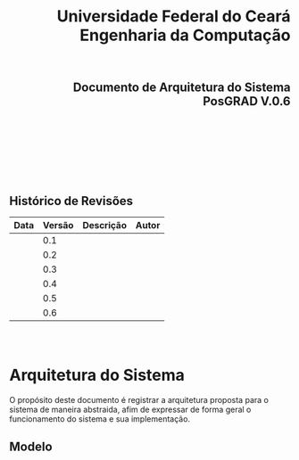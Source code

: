 <h1 align="right" > Universidade Federal do Ceará<br>Engenharia da Computação

<br>
<br>

<h2 align="right" >Documento de Arquitetura do Sistema<br> PosGRAD V.0.6
<br>
<br>
<br>
<br>
<br>
<br>

<h2> Histórico de Revisões

  |**Data**    | **Versão** |  **Descrição**                                                                           |  **Autor** |
  |------------|------------| -----------------------------------------------------------------------------------------|------------|
  |            | 0.1        |                                                                                          |            |
  |            | 0.2        |                                                                                          |            |
  |            | 0.3        |                                                                                          |            |
  |            | 0.4        |                                                                                          |            |
  |            | 0.5        |                                                                                          |            |
  |            | 0.6        |                                                                                          |            | 
  <br>


Arquitetura do Sistema
======================
  <p>O propósito deste documento é registrar a arquitetura proposta para o sistema de maneira abstraida, afim de expressar de forma geral o funcionamento do sistema e sua implementação.
<p/>

   Modelo
   ------
   <p><p/>
